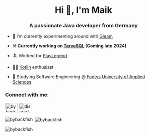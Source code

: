 <h1 align="center">Hi 👋, I'm Maik</h1>
<h3 align="center">A passionate Java developer from Germany</h3>

- 🌱 I’m currently experimenting around with [Gleam](https://gleam.run/)

- ⚒️ **Currently working on [TarvoSQL](https://github.com/tarvosql) (Coming late 2024)**

- 🏝️ Worked for [PlayLegend](https://playlegend.net/)

- 🧑‍💻 [Kotlin](https://kotlinlang.org/) enthusiast

- 📕 Studying Software Engineering @ [Fontys University of Applied Sciences](https://www.fontys.nl/en/Home.htm)

<h3 align="left">Connect with me:</h3>
<p align="left">
<a href="https://twitter.com/bybackfish" target="blank"><img align="center" src="https://cdn.jsdelivr.net/npm/simple-icons@3.0.1/icons/twitter.svg" alt="bybackfish" height="30" width="40" /></a>
<a href="https://discord.com/users/369005267158827024"target="blank"><img align="center" src="https://cdn.jsdelivr.net/npm/simple-icons@3.0.1/icons/discord.svg" alt="discord-name" height="30" width="40" /></a>
</p>

<p><img align="left" src="https://github-readme-stats.vercel.app/api/top-langs?username=bybackfish&show_icons=true&theme=dark&locale=en&layout=compact" alt="bybackfish" /></p>

<p>&nbsp;<img align="center" src="https://github-readme-stats.vercel.app/api?username=bybackfish&show_icons=true&theme=dark&locale=en" alt="bybackfish" /></p>

<p><img align="center" src="https://github-readme-streak-stats.herokuapp.com/?user=bybackfish&theme=dark" alt="bybackfish" /></p>
